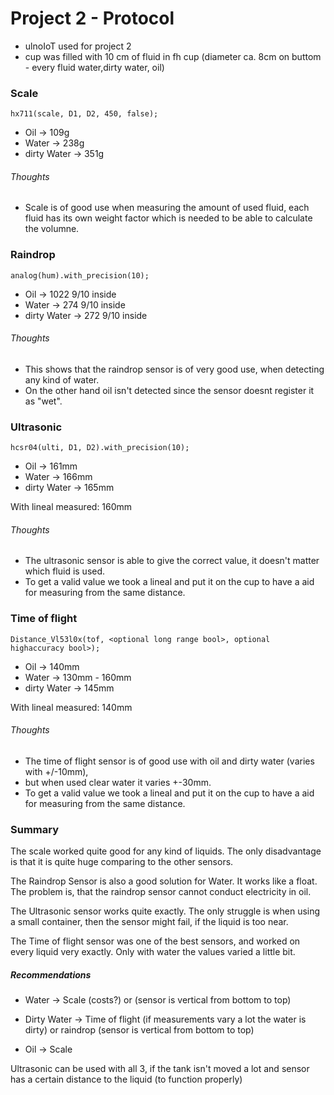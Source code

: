 # Project 2 - Protocol

* ulnoIoT used for project 2
* cup was filled with 10 cm of fluid in fh cup (diameter ca. 8cm on buttom - every fluid water,dirty water, oil)

### Scale
`hx711(scale, D1, D2, 450, false);`

* Oil -> 109g
* Water -> 238g
* dirty Water -> 351g

###### Thoughts

* Scale is of good use when measuring the amount of used fluid, each fluid has its own weight factor which is needed to be able to calculate the volumne.


### Raindrop
`analog(hum).with_precision(10);`

* Oil -> 1022 9/10 inside
* Water -> 274 9/10 inside
* dirty Water -> 272 9/10 inside

###### Thoughts

* This shows that the raindrop sensor is of very good use, when detecting any kind of water. 
* On the other hand oil isn't detected since the sensor doesnt register it as "wet".

### Ultrasonic
`hcsr04(ulti, D1, D2).with_precision(10);`

* Oil -> 161mm
* Water -> 166mm
* dirty Water -> 165mm

With lineal measured: 160mm

###### Thoughts

* The ultrasonic sensor is able to give the correct value, it doesn't matter which fluid is used. 
* To get a valid value we took a lineal and put it on the cup to have a aid for measuring from the same distance.


### Time of flight
`Distance_Vl53l0x(tof, <optional long range bool>, optional highaccuracy bool>);`

* Oil -> 140mm
* Water -> 130mm - 160mm
* dirty Water -> 145mm

With lineal measured: 140mm

###### Thoughts

* The time of flight sensor is of good use with oil and dirty water (varies with +/-10mm), 
* but when used clear water it varies +-30mm.
* To get a valid value we took a lineal and put it on the cup to have a aid for measuring from the same distance.

### Summary

The scale worked quite good for any kind of liquids. The only disadvantage is that it is quite huge comparing to the other sensors.

The Raindrop Sensor is also a good solution for Water. It works like a float. The problem is, that the raindrop sensor cannot conduct electricity in oil.

The Ultrasonic sensor works quite exactly. The only struggle is when using a small container, then the sensor might fail, if the liquid is too near.

The Time of flight sensor was one of the best sensors, and worked on every liquid very exactly. Only with water the values varied a little bit.

##### Recommendations

* Water -> Scale (costs?) or (sensor is vertical from bottom to top)

* Dirty Water -> Time of flight (if measurements vary a lot the water is dirty) or raindrop (sensor is vertical from bottom to top)

* Oil -> Scale

Ultrasonic can be used with all 3, if the tank isn't moved a lot and sensor has a certain distance to the liquid (to function properly)


